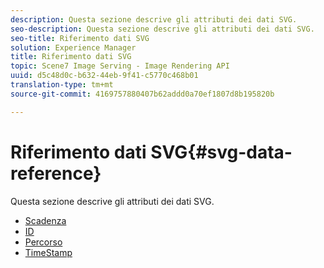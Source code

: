 ```yaml
---
description: Questa sezione descrive gli attributi dei dati SVG.
seo-description: Questa sezione descrive gli attributi dei dati SVG.
seo-title: Riferimento dati SVG
solution: Experience Manager
title: Riferimento dati SVG
topic: Scene7 Image Serving - Image Rendering API
uuid: d5c48d0c-b632-44eb-9f41-c5770c468b01
translation-type: tm+mt
source-git-commit: 4169757880407b62addd0a70ef1807d8b195820b

---
```



# Riferimento dati SVG{#svg-data-reference}

Questa sezione descrive gli attributi dei dati SVG.

* [Scadenza](r-expiration-svg.md)
* [ID](r-id-svg.md)
* [Percorso](r-path-svg.md)
* [TimeStamp](r-timestamp-svg.md)

